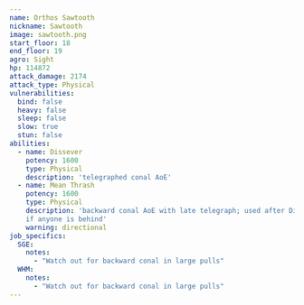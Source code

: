 ```yaml
---
name: Orthos Sawtooth
nickname: Sawtooth
image: sawtooth.png
start_floor: 18
end_floor: 19
agro: Sight
hp: 114872
attack_damage: 2174
attack_type: Physical
vulnerabilities:
  bind: false
  heavy: false
  sleep: false
  slow: true
  stun: false
abilities:
  - name: Dissever
    potency: 1600
    type: Physical
    description: 'telegraphed conal AoE'
  - name: Mean Thrash
    potency: 1600
    type: Physical
    description: 'backward conal AoE with late telegraph; used after Dissever
    if anyone is behind'
    warning: directional
job_specifics:
  SGE:
    notes:
      - "Watch out for backward conal in large pulls"
  WHM:
    notes:
      - "Watch out for backward conal in large pulls"
---
```


